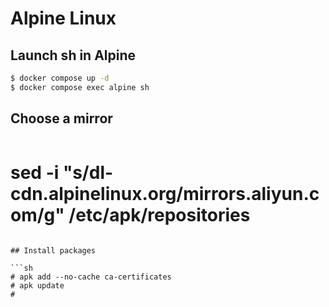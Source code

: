 # Alpine Linux

## Launch sh in Alpine

```sh
$ docker compose up -d
$ docker compose exec alpine sh
``` 

## Choose a mirror

```sh

```
# sed -i "s/dl-cdn.alpinelinux.org/mirrors.aliyun.com/g" /etc/apk/repositories
```

## Install packages

```sh
# apk add --no-cache ca-certificates
# apk update
# 
```
